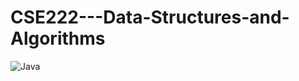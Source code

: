 # CSE222---Data-Structures-and-Algorithms
<img alt="Java" src="https://img.shields.io/badge/java-%23ED8B00.svg?style=for-the-badge&logo=java&logoColor=white"/>
